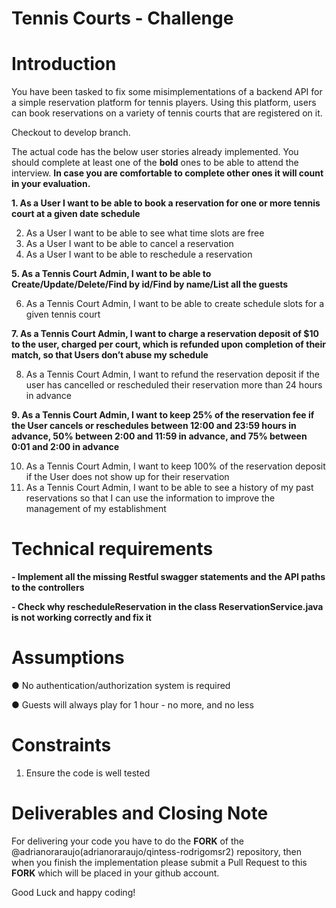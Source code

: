 # Tennis Courts - Challenge

# Introduction 
You have been tasked to fix some misimplementations of a backend API for a simple reservation platform for tennis players. Using this platform, users can book reservations on a variety of tennis courts that are registered on it. 

Checkout to develop branch.

The actual code has the below user stories already implemented. You should complete at least one of the **bold** ones to be able to attend the interview. **In case you are comfortable to complete other ones it will count in your evaluation.**

**1. As a User I want to be able to book a reservation for one or more tennis court at a given date schedule**

2. As a User I want to be able to see what time slots are free 
3. As a User I want to be able to cancel a reservation 
4. As a User I want to be able to reschedule a reservation 

**5. As a Tennis Court Admin, I want to be able to Create/Update/Delete/Find by id/Find by name/List all the guests**

6. As a Tennis Court Admin, I want to be able to create schedule slots for a given tennis court

**7. As a Tennis Court Admin, I want to charge a reservation deposit of $10 to the user, charged per court, which is refunded upon completion of their match, so that Users don’t abuse my schedule**

8. As a Tennis Court Admin, I want to refund the reservation deposit if the user has cancelled or rescheduled their reservation more than 24 hours in advance 

**9. As a Tennis Court Admin, I want to keep 25% of the reservation fee if the User cancels or reschedules between 12:00 and 23:59 hours in advance, 50% between 2:00 and 11:59 in advance, and 75% between 0:01 and 2:00 in advance**

10. As a Tennis Court Admin, I want to keep 100% of the reservation deposit if the User does not show up for their reservation
11. As a Tennis Court Admin, I want to be able to see a history of my past reservations so that I can use the information to improve the management of my establishment 

# Technical requirements
 
 **- Implement all the missing Restful swagger statements and the API paths to the controllers**
 
 **- Check why rescheduleReservation in the class ReservationService.java is not working correctly and fix it**
 
# Assumptions 
●	No authentication/authorization system is required 

●	Guests will always play for 1 hour - no more, and no less 
 
# Constraints 
1. Ensure the code is well tested
 
# Deliverables and Closing Note 
For delivering your code you have to do the **FORK** of the @adrianoraraujo(adrianoraraujo/qintess-rodrigomsr2) repository, then when you finish the implementation please submit a Pull Request to this **FORK** which will be placed in your github account.

Good Luck and happy coding!
